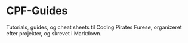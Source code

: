 # CPF-Guides
Tutorials, guides, og cheat sheets til Coding Pirates Furesø, organizeret efter projekter, og skrevet i Markdown.
